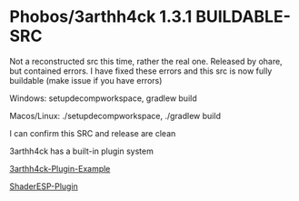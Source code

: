 # Phobos/3arthh4ck 1.3.1 BUILDABLE-SRC

Not a reconstructed src this time, rather the real one.
Released by ohare, but contained errors. I have fixed these errors and this src is now fully buildable (make issue if you have errors)

Windows: setupdecompworkspace, gradlew build

Macos/Linux: ./setupdecompworkspace, ./gradlew build

I can confirm this SRC and release are clean





3arthh4ck has a built-in plugin system

[3arthh4ck-Plugin-Example](https://github.com/Gopro336/3arthh4ck-Plugin)

[ShaderESP-Plugin](https://github.com/Gopro336/3arthh4ck-ShaderESP-Plugin)
